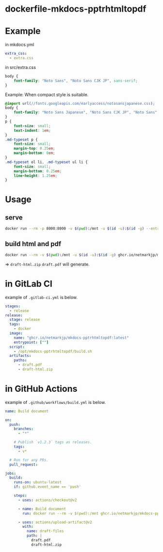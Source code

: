 # dockerfile-mkdocs-pptrhtmltopdf

# Example

in mkdocs.yml

```yaml
extra_css:
  - extra.css
```

in src/extra.css

```css
body {
    font-family: "Noto Sans", "Noto Sans CJK JP", sans-serif;
}
```

Example: When compact style is suitable.

```css
@import url(//fonts.googleapis.com/earlyaccess/notosansjapanese.css);
body {
    font-family: "Noto Sans Japanese", "Noto Sans CJK JP", "Noto Sans", sans-serif;
}
p {
    font-size: small;
    text-indent: 1em;
}
.md-typeset p {
    font-size: small;
    margin-top: 0.25em;
    margin-bottom: 0em;
}
.md-typeset ol li, .md-typeset ul li {
    font-size: small;
    margin-bottom: 0.25em;
    line-height: 1.25em;
}
```

# Usage

## serve

```bash
docker run --rm -p 8000:8000 -v $(pwd):/mnt -u $(id -u):$(id -g) --entrypoint mkdocs ghcr.io/netmarkjp/mkdocs-pptrhtmltopdf serve       
```

## build html and pdf

```bash
docker run --rm -v $(pwd):/mnt -u $(id -u):$(id -g) ghcr.io/netmarkjp/mkdocs-pptrhtmltopdf
```

=> `draft-html.zip` `draft.pdf` will generate.

# in GitLab CI

example of `.gitlab-ci.yml` is below.

```yaml
stages:
  - release
release:
  stage: release
  tags:
    - docker
  image:
    name: "ghcr.io/netmarkjp/mkdocs-pptrhtmltopdf:latest"
    entrypoint: [""]
  script:
    - /opt/mkdocs-pptrhtmltopdf/build.sh
  artifacts:
    paths:
      - draft.pdf
      - draft-html.zip
```

# in GitHub Actions

example of `.github/workflows/build.yml` is below.

```yaml
name: Build document

on:
  push:
    branches:
      - "*"

    # Publish `v1.2.3` tags as releases.
    tags:
      - v*

  # Run for any PRs.
  pull_request:

jobs:
  build:
    runs-on: ubuntu-latest
    if: github.event_name == 'push'

    steps:
      - uses: actions/checkout@v2

      - name: Build document
        run: docker run --rm -v $(pwd):/mnt ghcr.io/netmarkjp/mkdocs-pptrhtmltopdf:latest

      - uses: actions/upload-artifact@v2
        with:
          name: draft-files
          path: |
            draft.pdf
            draft-html.zip
```
